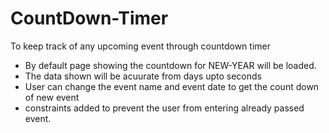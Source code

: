 # CountDown-Timer
To keep track of any upcoming event through countdown timer 

* By default page showing the countdown for NEW-YEAR will be loaded.
* The data shown will be acuurate from days upto seconds
* User can change the event name and event date to get the count down of new event
* constraints added to prevent the user from entering already passed event. 